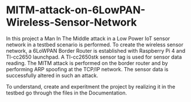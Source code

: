 # MITM-attack-on-6LowPAN-Wireless-Sensor-Network

In this project a Man In The Middle attack in a Low Power IoT sensor network in a testbed scenario is performed. To create the wireless sensor network, a 6LoWPAN Border Router is established with Raspberry Pi 4 and TI-cc2650 launchpad. A TI-cc2650stk sensor tag is used for sensor data reading. The MITM attack is performed on the border router and by performing ARP spoofing at the TCP/IP network. The sensor data is successfully altered in such an attack.


To understand, create and experitment the project by realizing it in the testbed go through the files in the Documentation. 

